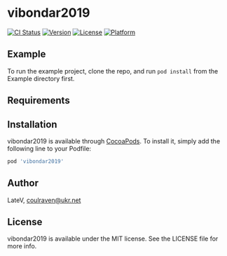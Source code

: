 # vibondar2019

[![CI Status](https://img.shields.io/travis/LateV/vibondar2019.svg?style=flat)](https://travis-ci.org/LateV/vibondar2019)
[![Version](https://img.shields.io/cocoapods/v/vibondar2019.svg?style=flat)](https://cocoapods.org/pods/vibondar2019)
[![License](https://img.shields.io/cocoapods/l/vibondar2019.svg?style=flat)](https://cocoapods.org/pods/vibondar2019)
[![Platform](https://img.shields.io/cocoapods/p/vibondar2019.svg?style=flat)](https://cocoapods.org/pods/vibondar2019)

## Example

To run the example project, clone the repo, and run `pod install` from the Example directory first.

## Requirements

## Installation

vibondar2019 is available through [CocoaPods](https://cocoapods.org). To install
it, simply add the following line to your Podfile:

```ruby
pod 'vibondar2019'
```

## Author

LateV, coulraven@ukr.net

## License

vibondar2019 is available under the MIT license. See the LICENSE file for more info.
